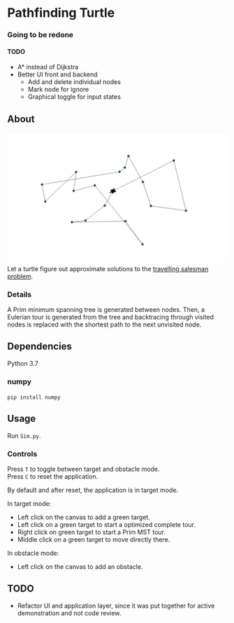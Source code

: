 # Pathfinding Turtle

### Going to be redone
#### TODO

- A* instead of Dijkstra
- Better UI front and backend
  - Add and delete individual nodes
  - Mark node for ignore
  - Graphical toggle for input states

## About

![tour](OptimizedTour.jpg)

Let a turtle figure out approximate solutions to the [travelling salesman problem](https://en.wikipedia.org/wiki/Travelling_salesman_problem).

### Details

A Prim minimum spanning tree is generated between nodes.
Then, a Eulerian tour is generated from the tree and backtracing through visited nodes is replaced with the shortest path to the next unvisited node.

## Dependencies

Python 3.7

### numpy

`pip install numpy`

## Usage

Run `Sim.py`.

### Controls

Press `T` to toggle between target and obstacle mode.  
Press `C` to reset the application.

By default and after reset, the application is in target mode.

In target mode:

- Left click on the canvas to add a green target.
- Left click on a green target to start a optimized complete tour.
- Right click on green target to start a Prim MST tour.
- Middle click on a green target to move directly there.

In obstacle mode:

- Left click on the canvas to add an obstacle.

## TODO

- Refactor UI and application layer, since it was put together for active demonstration and not code review.
